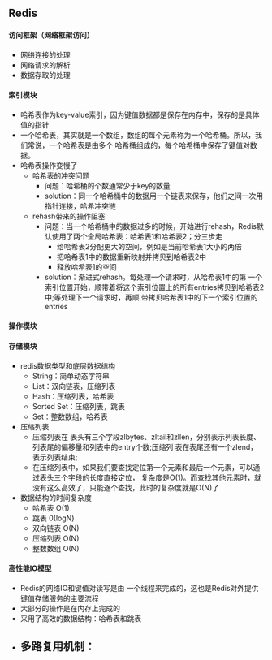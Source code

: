 ## Redis
#### 访问框架（网络框架访问）
- 网络连接的处理
- 网络请求的解析
- 数据存取的处理
#### 索引模块
- 哈希表作为key-value索引，因为键值数据都是保存在内存中，保存的是具体值的指针
- 一个哈希表，其实就是一个数组，数组的每个元素称为一个哈希桶。所以，我们常说，一个哈希表是由多个 哈希桶组成的，每个哈希桶中保存了键值对数据。
- 哈希表操作变慢了
  - 哈希表的冲突问题
    - 问题：哈希桶的个数通常少于key的数量
    - solution：同一个哈希桶中的数据用一个链表来保存，他们之间一次用指针连接，哈希冲突链
  - rehash带来的操作阻塞
    - 问题：当一个哈希桶中的数据过多的时候，开始进行rehash，Redis默认使用了两个全局哈希表：哈希表1和哈希表2；分三步走
      - 给哈希表2分配更大的空间，例如是当前哈希表1大小的两倍
      - 把哈希表1中的数据重新映射并拷贝到哈希表2中
      - 释放哈希表1的空间
    - solution：渐进式rehash。每处理一个请求时，从哈希表1中的第 一个索引位置开始，顺带着将这个索引位置上的所有entries拷⻉到哈希表2中;等处理下一个请求时，再顺 带拷⻉哈希表1中的下一个索引位置的entries
#### 操作模块
#### 存储模块
- redis数据类型和底层数据结构
  - String：简单动态字符串
  - List：双向链表，压缩列表
  - Hash：压缩列表，哈希表
  - Sorted Set：压缩列表，跳表
  - Set：整数数组，哈希表
- 压缩列表
  - 压缩列表在 表头有三个字段zlbytes、zltail和zllen，分别表示列表⻓度、列表尾的偏移量和列表中的entry个数;压缩列 表在表尾还有一个zlend，表示列表结束;
  - 在压缩列表中，如果我们要查找定位第一个元素和最后一个元素，可以通过表头三个字段的⻓度直接定位， 复杂度是O(1)。而查找其他元素时，就没有这么高效了，只能逐个查找，此时的复杂度就是O(N)了
- 数据结构的时间复杂度
  - 哈希表 O(1)
  - 跳表 0(logN)
  - 双向链表 O(N)
  - 压缩列表 O(N)
  - 整数数组 O(N)
#### 高性能IO模型
- Redis的网络IO和键值对读写是由 一个线程来完成的，这也是Redis对外提供键值存储服务的主要流程
- 大部分的操作是在内存上完成的
- 采用了高效的数据结构：哈希表和跳表
- 多路复用机制：
  - 
